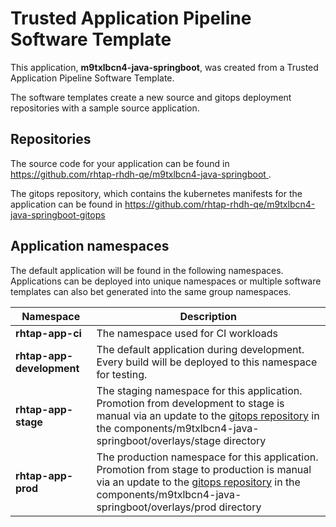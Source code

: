 # Trusted Application Pipeline Software Template

This application, **m9txlbcn4-java-springboot**, was created from a Trusted Application Pipeline Software Template.

The software templates create a new source and gitops deployment repositories with a sample source application. 

## Repositories

The source code for your application can be found in [https://github.com/rhtap-rhdh-qe/m9txlbcn4-java-springboot ](https://github.com/rhtap-rhdh-qe/m9txlbcn4-java-springboot ).
 
The gitops repository, which contains the kubernetes manifests for the application can be found in 
[https://github.com/rhtap-rhdh-qe/m9txlbcn4-java-springboot-gitops ](https://github.com/rhtap-rhdh-qe/m9txlbcn4-java-springboot-gitops ) 

## Application namespaces 

The default application will be found in the following namespaces. Applications can be deployed into unique namespaces or multiple software templates can also bet generated into the same group namespaces.  

|  Namespace   |  Description   |  
| -------- | -------- |
| **rhtap-app-ci** | The namespace used for CI workloads |
| **rhtap-app-development** | The default application during development. Every build will be deployed to this namespace for testing. |
| **rhtap-app-stage** | The staging namespace for this application. Promotion from development to stage is manual via an update to the [gitops repository](https://github.com/rhtap-rhdh-qe/m9txlbcn4-java-springboot-gitops ) in the components/m9txlbcn4-java-springboot/overlays/stage directory |
| **rhtap-app-prod** | The production namespace for this application. Promotion from stage to production is manual via an update to the [gitops repository](https://github.com/rhtap-rhdh-qe/m9txlbcn4-java-springboot-gitops ) in the components/m9txlbcn4-java-springboot/overlays/prod directory |